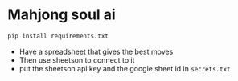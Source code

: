 # Mahjong soul ai

```py
pip install requirements.txt
```

- Have a spreadsheet that gives the best moves
- Then use sheetson to connect to it
- put the sheetson api key and the google sheet id in `secrets.txt`